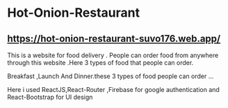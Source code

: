 # Hot-Onion-Restaurant 

## https://hot-onion-restaurant-suvo176.web.app/

This is a website for food delivery . People can order food from anywhere through this website .Here 3 types of food that people can order.

Breakfast ,Launch And Dinner.these 3 types of food people can order ... 

Here i used ReactJS,React-Router ,Firebase for google authentication and React-Bootstrap for UI design 